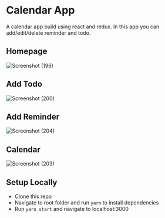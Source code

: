 # Calendar App

A calendar app build using react and redux. In this app you can add/edit/delete reminder and todo.

## Homepage
![Screenshot (196)](https://user-images.githubusercontent.com/20434963/56573952-c2b0f480-65df-11e9-8833-09ac5487b406.png)

## Add Todo
![Screenshot (200)](https://user-images.githubusercontent.com/20434963/56573958-c6447b80-65df-11e9-8c14-22c95c6bcdb5.png)

## Add Reminder
![Screenshot (204)](https://user-images.githubusercontent.com/20434963/56574361-ab263b80-65e0-11e9-8f2e-0433c40108de.png)

## Calendar
![Screenshot (203)](https://user-images.githubusercontent.com/20434963/56574363-ae212c00-65e0-11e9-8fbb-5250beba3a15.png)

## Setup Locally

- Clone this repo
- Navigate to root folder and run `yarn` to install dependencies
- Run `yarn start` and navigate to localhost:3000
